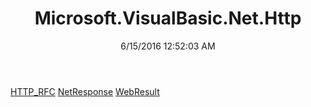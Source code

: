 ﻿---
title: Microsoft.VisualBasic.Net.Http
date: 6/15/2016 12:52:03 AM
---

[HTTP_RFC](T-Microsoft.VisualBasic.Net.Http.HTTP_RFC.html)
[NetResponse](T-Microsoft.VisualBasic.Net.Http.NetResponse.html)
[WebResult](T-Microsoft.VisualBasic.Net.Http.WebResult.html)
